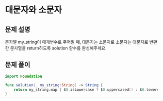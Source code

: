 # 대문자와 소문자
## 문제 설명
문자열 my_string이 매개변수로 주어질 때, 대문자는 소문자로 소문자는 대문자로 변환한 문자열을 return하도록 solution 함수를 완성해주세요.


## 문제 풀이

```swift
import Foundation

func solution(_ my_string:String) -> String {
    return my_string.map { $0.isLowercase ? $0.uppercased() : $0.lowercased() }.joined()
}
```
